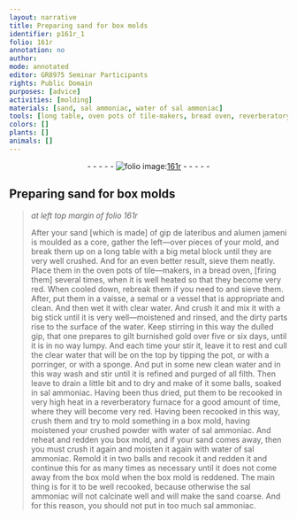 ```yaml
---
layout: narrative
title: Preparing sand for box molds
identifier: p161r_1
folio: 161r
annotation: no
author:
mode: annotated
editor: GR8975 Seminar Participants
rights: Public Domain
purposes: [advice]
activities: [molding]
materials: [sand, sal ammoniac, water of sal ammoniac]
tools: [long table, oven pots of tile-makers, bread oven, reverberatory furnace, box mold]
colors: []
plants: []
animals: []
---
```


 <div class="folio" align="center">- - - - - <a href="http://gallica.bnf.fr/ark:/12148/btv1b10500001g/f327.item.r=" target="_blank"><img src="https://cu-mkp.github.io/GR8975-edition/assets/photo-icon.png" alt="folio image: " style="display:inline-block; margin-bottom:-3px;"/>161r</a> - - - - - </div> <span class="activity"></span> 

## Preparing sand for box molds

 
> *at left top margin of folio 161r*
> 
> After your <span class="material">sand</span> [which is made] of gip de lateribus and alumen jameni is moulded as a core, gather the left—over pieces of your mold, and break them up on a <span class="tool">long table</span> with a big metal block until they are very well crushed. And for an even better result, sieve them neatly. Place them in the <span class="tool">oven pots of tile—makers</span>, in a <span class="tool">bread oven</span>, [firing them] several times, when it is well heated so that they become very red. When cooled down, rebreak them if you need to and sieve them. After, put them in a vaisse, a semal or a vessel that is appropriate and clean. And then wet it with clear water. And crush it and mix it with a big stick until it is very well—moistened and rinsed, and the dirty parts rise to the surface of the water. Keep stirring in this way the dulled gip, that one prepares to gilt burnished gold over five or six days, until it is in no way lumpy. And each time your stir it, leave it to rest and cull the clear water that will be on the top by tipping the pot, or with a porringer, or with a sponge. And put in some new clean water and in this way wash and stir until it is refined and purged of all filth. Then leave to drain a little bit and to dry and make of it some balls, soaked in <span class="material">sal ammoniac</span>. Having been thus dried, put them to be recooked in very high heat in a <span class="tool">reverberatory furnace</span> for a <span class="unit">good amount of time</span>, where they will become very red. Having been recooked in this way, crush them and try to mold something in a <span class="tool">box mold</span>, having moistened your crushed powder with <span class="material">water of sal ammoniac</span>. And reheat and redden you box mold, and if your sand comes away, then you must crush it again and moisten it again with water of sal ammoniac. Remold it in two balls and recook it and redden it and continue this for as many times as necessary until it does not come away from the box mold when the box mold is reddened. The main thing is for it to be well recooked, because otherwise the sal ammoniac will not calcinate well and will make the sand coarse. And for this reason, you should not put in too much sal ammoniac.
 